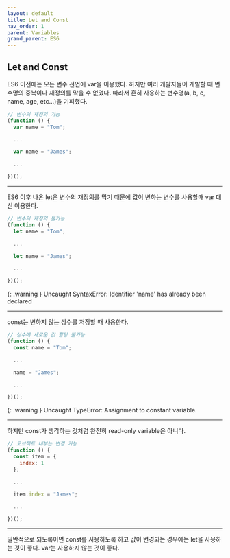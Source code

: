 ```yaml
---
layout: default
title: Let and Const
nav_order: 1
parent: Variables
grand_parent: ES6
---
```


## Let and Const

ES6 이전에는 모든 변수 선언에 var을 이용했다.
하지만 여러 개발자들이 개발할 때 변수명의 중복이나 재정의를 막을 수 없었다.
따라서 흔히 사용하는 변수명(a, b, c, name, age, etc...)을 기피했다.

```js
// 변수의 재정의 가능
(function () {
  var name = "Tom";

  ...

  var name = "James";

  ...

})();
```

---

ES6 이후 나온 let은 변수의 재정의를 막기 때문에 값이 변하는 변수를 사용할때 var 대신 이용한다.

```js
// 변수의 재정의 불가능
(function () {
  let name = "Tom";

  ...

  let name = "James";

  ...

})();
```

{: .warning }
Uncaught SyntaxError: Identifier 'name' has already been declared

---

const는 변하지 않는 상수를 저장할 때 사용한다.

```js
// 상수에 새로운 값 할당 불가능
(function () {
  const name = "Tom";

  ...

  name = "James";

  ...

})();
```

{: .warning }
Uncaught TypeError: Assignment to constant variable.

---

하지만 const가 생각하는 것처럼 완전히 read-only variable은 아니다.

```js
// 오브젝트 내부는 변경 가능
(function () {
  const item = {
    index: 1
  };

  ...

  item.index = "James";

  ...

})();
```

---

일반적으로 되도록이면 const를 사용하도록 하고 값이 변경되는 경우에는 let을 사용하는 것이 좋다. var는 사용하지 않는 것이 좋다.
